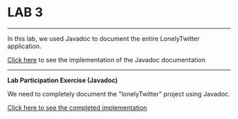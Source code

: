 # **LAB 3**
----------

In this lab, we used Javadoc to document the entire LonelyTwitter application.

[Click here](https://github.com/imtiazraqib/lonelyTwitter/commit/77e23451b846977641003ffc6dd14ec5b71443fc) to see the implementation of the Javadoc documentation

----------

**Lab Participation Exercise (Javadoc)**

We need to completely document the "lonelyTwitter" project using Javadoc.


[Click here to see the completed implementation](https://github.com/imtiazraqib/lonelyTwitter/commit/87820bfe848fe7f368fb032cbd7488b2999274ed)